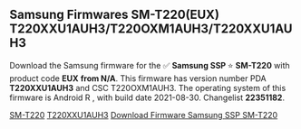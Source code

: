 <h2>Samsung Firmwares SM-T220(EUX) T220XXU1AUH3/T220OXM1AUH3/T220XXU1AUH3</h2>
Download the Samsung firmware for the ✅ <strong>Samsung SSP </strong> ⭐ <strong>SM-T220</strong> with product code <strong>EUX</strong> <strong> from N/A</strong>. This firmware has version number PDA <strong>T220XXU1AUH3</strong> and CSC T220OXM1AUH3. The operating system of this firmware is Android R , with build date 2021-08-30. Changelist <strong>22351182</strong>.


[SM-T220](https://samfirm.shop/samsung/model/SM-T220)
[T220XXU1AUH3](https://samfirm.shop/samsung/pda/T220XXU1AUH3)
[Download Firmware Samsung SSP SM-T220](https://samfirm.shop/samsung/firmware/451836)
